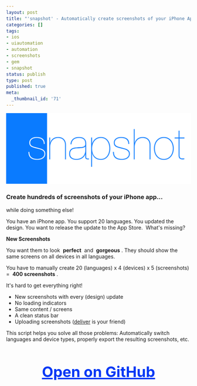```yaml
---
layout: post
title: "'snapshot' - Automatically create screenshots of your iPhone App"
categories: []
tags:
- ios
- uiautomation
- automation
- screenshots
- gem
- snapshot
status: publish
type: post
published: true
meta:
  _thumbnail_id: '71'
---
```


[![](/squarespace_images/static_545299aae4b0e9514fe30c95_54529a29e4b025a90f45cc50_5461107ce4b00e059c1eb9b2_1415647357210__img.png_)](https://github.com/KrauseFx/snapshot)
  


### Create hundreds of screenshots of your iPhone app... 
while doing something else!


You have an iPhone app. You support 20 languages. You updated the design. You want to release the update to the App Store. 
What's missing?

**New Screenshots**

You want them to look 
**perfect**
 and 
**gorgeous**
. They should show the same screens on all devices in all languages.

You have to manually create 20 (languages) x 4 (devices) x 5 (screenshots) = 
**400 screenshots**
.

It's hard to get everything right!

* New screenshots with every (design) update
* No loading indicators
* Same content / screens
* A clean status bar
* Uploading screenshots ([deliver](https://github.com/KrauseFx/deliver) is your friend)

This script helps you solve all those problems: Automatically switch languages and device types, properly export the resulting screenshots, etc.

<h3 style="text-align: center; font-size: 40px;">
  <a href="https://github.com/KrauseFx/snapshot" target="_blank" style="color: #0037F5; text-decoration: underline;">
    Open on GitHub
  </a>
</h3>
